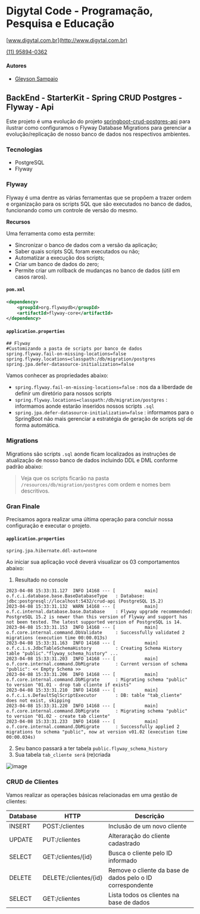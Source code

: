 # Digytal Code - Programação, Pesquisa e Educação
[www.digytal.com.br](http://www.digytal.com.br)

[(11) 95894-0362](https://api.whatsapp.com/send?phone=5511958940362)


#### Autores
- [Gleyson Sampaio](https://github.com/glysns)

## BackEnd - StarterKit - Spring CRUD Postgres - Flyway - Api

Este projeto é uma evolução do projeto [springboot-crud-postgres-api](https://github.com/glysns/backend-stater-kit/tree/main/spring/springboot-crud-postgres-api) para ilustrar como configuramos o Flyway Database Migrations para gerenciar a evolução/replicação de nosso banco de dados nos respectivos ambientes.
### Tecnologias

* PostgreSQL
* Flyway


### Flyway

Flyway é uma dentre as várias ferramentas que se propõem a trazer ordem e organização para os scripts SQL que são executados no banco de dados, funcionando como um controle de versão do mesmo.

**Recursos**

Uma ferramenta como esta permite:

* Sincronizar o banco de dados com a versão da aplicação;
* Saber quais scripts SQL foram executados ou não;
* Automatizar a execução dos scripts;
* Criar um banco de dados do zero;
* Permite criar um rollback de mudanças no banco de dados (útil em casos raros).


#### **`pom.xml`**
```xml
<dependency>
    <groupId>org.flywaydb</groupId>
    <artifactId>flyway-core</artifactId>
</dependency>
```

#### **`application.properties`**
```shell
## Flyway
#Customizando a pasta de scripts por banco de dados
spring.flyway.fail-on-missing-locations=false
spring.flyway.locations=classpath:/db/migration/postgres
spring.jpa.defer-datasource-initialization=false
```

Vamos conhecer as propriedades abaixo:

* `spring.flyway.fail-on-missing-locations=false` : nos da a liberdade de definir um diretório para nossos scripts
* `spring.flyway.locations=classpath:/db/migration/postgres` : informamos aonde estarão inseridos nossos scripts `.sql`
* `spring.jpa.defer-datasource-initialization=false` : informamos para o SpringBoot não mais gerenciar a estratégia de geração de scripts sql de forma automática.

### Migrations

Migrations são scripts `.sql` aonde ficam localizados as instruções de atualização de nosso banco de dados incluindo DDL e DML conforme padrão abaixo:

> Veja que os scripts ficarão na pasta `/resources/db/migration/postgres` com ordem e nomes bem descritivos.


### Gran Finale

Precisamos agora realizar uma última operação para concluir nossa configuração e executar o projeto.

#### **`application.properties`**
```shell
spring.jpa.hibernate.ddl-auto=none
```

Ao iniciar sua aplicação você deverá visualizar os 03 comportamentos abaixo:

1. Resultado no console

```
2023-04-08 15:33:31.127  INFO 14168 --- [           main] o.f.c.i.database.base.BaseDatabaseType   : Database: jdbc:postgresql://localhost:5432/crud-api (PostgreSQL 15.2)
2023-04-08 15:33:31.132  WARN 14168 --- [           main] o.f.c.internal.database.base.Database    : Flyway upgrade recommended: PostgreSQL 15.2 is newer than this version of Flyway and support has not been tested. The latest supported version of PostgreSQL is 14.
2023-04-08 15:33:31.153  INFO 14168 --- [           main] o.f.core.internal.command.DbValidate     : Successfully validated 2 migrations (execution time 00:00.013s)
2023-04-08 15:33:31.163  INFO 14168 --- [           main] o.f.c.i.s.JdbcTableSchemaHistory         : Creating Schema History table "public"."flyway_schema_history" ...
2023-04-08 15:33:31.203  INFO 14168 --- [           main] o.f.core.internal.command.DbMigrate      : Current version of schema "public": << Empty Schema >>
2023-04-08 15:33:31.206  INFO 14168 --- [           main] o.f.core.internal.command.DbMigrate      : Migrating schema "public" to version "01.01 - drop tab cliente if exists"
2023-04-08 15:33:31.210  INFO 14168 --- [           main] o.f.c.i.s.DefaultSqlScriptExecutor       : DB: table "tab_cliente" does not exist, skipping
2023-04-08 15:33:31.220  INFO 14168 --- [           main] o.f.core.internal.command.DbMigrate      : Migrating schema "public" to version "01.02 - create tab cliente"
2023-04-08 15:33:31.233  INFO 14168 --- [           main] o.f.core.internal.command.DbMigrate      : Successfully applied 2 migrations to schema "public", now at version v01.02 (execution time 00:00.034s)
```

2. Seu banco passará a ter tabela `public.flyway_schema_history`
3. Sua tabela `tab_cliente será` (re)criada



![image](https://github.com/glysns/backend-stater-kit/blob/main/spring/springboot-crud-api/src/main/resources/img/flyway.png)

### CRUD de Clientes

Vamos realizar as operações básicas relacionadas em uma gestão de clientes:

| Database | HTTP                  | Descrição                                                  |
|----------|-----------------------|------------------------------------------------------------|
| INSERT   | POST:/clientes        | Inclusão de um novo cliente                                |
| UPDATE   | PUT:/clientes         | Alteraração do cliente cadastrado                          |
| SELECT   | GET:/clientes/{id}    | Busca o cliente pelo ID informado                          |
| DELETE   | DELETE:/clientes/{id} | Remove o cliente da base de dados pelo o ID correspondente |
| SELECT   | GET:/clientes         | Lista todos os clientes na base de dados                   |


